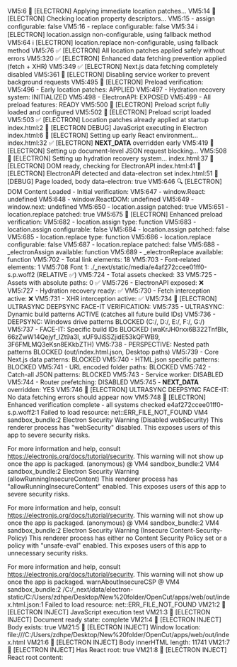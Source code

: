 VM5:6 🔧 [ELECTRON] Applying immediate location patches...
VM5:14 🔧 [ELECTRON] Checking location property descriptors...
VM5:15 - assign configurable: false
VM5:16 - replace configurable: false
VM5:34 ℹ️ [ELECTRON] location.assign non-configurable, using fallback method
VM5:64 ℹ️ [ELECTRON] location.replace non-configurable, using fallback method
VM5:76 ✅ [ELECTRON] All location patches applied safely without errors
VM5:320 ✅ [ELECTRON] Enhanced data fetching prevention applied (fetch + XHR)
VM5:349 ✅ [ELECTRON] Next.js data fetching completely disabled
VM5:361 🚫 [ELECTRON] Disabling service worker to prevent background requests
VM5:495 🎯 [ELECTRON] Preload verification:
VM5:496 - Early location patches: APPLIED
VM5:497 - Hydration recovery system: INITIALIZED
VM5:498 - ElectronAPI: EXPOSED
VM5:499 - All preload features: READY
VM5:500 🚀 [ELECTRON] Preload script fully loaded and configured
VM5:502 🚀 [ELECTRON] Preload script loaded
VM5:503 ✅ [ELECTRON] Location patches already applied at startup
index.html:2 🚀 [ELECTRON DEBUG] JavaScript executing in Electron
index.html:6 🔧 [ELECTRON] Setting up early React environment...
index.html:32 ✅ [ELECTRON] __NEXT_DATA__ overridden early
VM5:419 🔧 [ELECTRON] Setting up document-level JSON request blocking...
VM5:508 🔄 [ELECTRON] Setting up hydration recovery system...
index.html:37 🚀 [ELECTRON] DOM ready, checking for ElectronAPI
index.html:41 🚀 [ELECTRON] ElectronAPI detected and data-electron set
index.html:51 🚀 [DEBUG] Page loaded, body data-electron: true
VM5:646 🔍 [ELECTRON] DOM Content Loaded - Initial verification:
VM5:647 - window.React: undefined
VM5:648 - window.ReactDOM: undefined
VM5:649 - window.next: undefined
VM5:650 - location.assign patched: true
VM5:651 - location.replace patched: true
VM5:675 🎯 [ELECTRON] Enhanced preload verification:
VM5:682 - location.assign type: function
VM5:683 - location.assign configurable: false
VM5:684 - location.assign patched: false
VM5:685 - location.replace type: function
VM5:686 - location.replace configurable: false
VM5:687 - location.replace patched: false
VM5:688 - _electronAssign available: function
VM5:689 - _electronReplace available: function
VM5:702 - Total link elements: 18
VM5:703 - Font-related elements: 1
VM5:708   Font 1: ./_next/static/media/e4af272ccee01ff0-s.p.woff2 (RELATIVE ✅)
VM5:724 - Total assets checked: 33
VM5:725 - Assets with absolute paths: 0 ✅
VM5:726 - ElectronAPI exposed: ❌
VM5:727 - Hydration recovery ready: ✅
VM5:730 - Fetch interception active: ❌
VM5:731 - XHR interception active: ✅
VM5:734 🎯 [ELECTRON] ULTRASYNC DEEPSYNC FACE-IT VERIFICATION:
VM5:735 - ULTRASYNC: Dynamic build patterns ACTIVE (catches all future build IDs)
VM5:736 - DEEPSYNC: Windows drive patterns BLOCKED (C:/, D:/, E:/, F:/, G:/)
VM5:737 - FACE-IT: Specific build IDs BLOCKED (waKrJH0rxx6B322TnfBIx, 66zZwW14Qejyf_lZt9a3l, xUF9JiSSZjidE53kQFWB9, 3F6FMLMQ3eKsn8EKkbZTH)
VM5:738 - PERSPECTIVE: Nested path patterns BLOCKED (out/index.html.json, Desktop paths)
VM5:739 - Core Next.js data patterns: BLOCKED
VM5:740 - HTML.json specific patterns: BLOCKED
VM5:741 - URL encoded folder paths: BLOCKED
VM5:742 - Catch-all JSON patterns: BLOCKED
VM5:743 - Service worker: DISABLED
VM5:744 - Router prefetching: DISABLED
VM5:745 - __NEXT_DATA__ overridden: YES
VM5:746 🚫 [ELECTRON] ULTRASYNC DEEPSYNC FACE-IT: No data fetching errors should appear now
VM5:748 🚀 [ELECTRON] Enhanced verification complete - all systems checked
e4af272ccee01ff0-s.p.woff2:1  Failed to load resource: net::ERR_FILE_NOT_FOUND
VM4 sandbox_bundle:2 Electron Security Warning (Disabled webSecurity) This renderer process has "webSecurity" disabled. This
  exposes users of this app to severe security risks.

For more information and help, consult
https://electronjs.org/docs/tutorial/security.
This warning will not show up
once the app is packaged.
(anonymous) @ VM4 sandbox_bundle:2
VM4 sandbox_bundle:2 Electron Security Warning (allowRunningInsecureContent) This renderer process has "allowRunningInsecureContent"
  enabled. This exposes users of this app to severe security risks.

  
For more information and help, consult
https://electronjs.org/docs/tutorial/security.
This warning will not show up
once the app is packaged.
(anonymous) @ VM4 sandbox_bundle:2
VM4 sandbox_bundle:2 Electron Security Warning (Insecure Content-Security-Policy) This renderer process has either no Content Security
  Policy set or a policy with "unsafe-eval" enabled. This exposes users of
  this app to unnecessary security risks.

For more information and help, consult
https://electronjs.org/docs/tutorial/security.
This warning will not show up
once the app is packaged.
warnAboutInsecureCSP @ VM4 sandbox_bundle:2
/C:/_next/data/electron-static/C:/Users/zdhpe/Desktop/New%20folder/OpenCut/apps/web/out/index.html.json:1  Failed to load resource: net::ERR_FILE_NOT_FOUND
VM21:2 🚀 [ELECTRON INJECT] JavaScript execution test
VM21:3 🚀 [ELECTRON INJECT] Document ready state: complete
VM21:4 🚀 [ELECTRON INJECT] Body exists: true
VM21:5 🚀 [ELECTRON INJECT] Window location: file:///C:/Users/zdhpe/Desktop/New%20folder/OpenCut/apps/web/out/index.html
VM21:6 🚀 [ELECTRON INJECT] Body innerHTML length: 11741
VM21:7 🚀 [ELECTRON INJECT] Has React root: true
VM21:8 🚀 [ELECTRON INJECT] React root content: <div class="__className_e8ce0c font-sans antialiased"><script>((e,i,s,u,m,a,l,h)=>{let d=document.documentElement,w=["light","dark"];function p(n){(Array.isArray(e)?e:[e]).forEach(y=>{let k=y==="class
VM22:2 🚀 SIMPLE DEBUG STARTING...
VM22:78 📄 DOM already ready - running immediate checks...
VM22:6 
🖼️ === IMMEDIATE IMAGE CHECK ===
VM22:9 Total images found: 3
VM22:12 Image 1:
VM22:13   - Src: file:///C:/Users/zdhpe/Desktop/New%20folder/OpenCut/apps/web/out/logo.svg
VM22:14   - Natural size: 32x32
VM22:15   - Display size: 32x32
VM22:16   - Complete: true
VM22:17   - Classes: 
VM22:12 Image 2:
VM22:13   - Src: file:///C:/Users/zdhpe/Desktop/New%20folder/OpenCut/apps/web/out/landing-page-bg.png
VM22:14   - Natural size: 1904x1269
VM22:15   - Display size: 1697x863
VM22:16   - Complete: true
VM22:17   - Classes: absolute top-0 left-0 -z-50 size-full object-cover
VM22:20 🎯 FOUND BACKGROUND IMAGE!
VM22:21   - Parent element: DIV
VM22:22   - Parent classes: min-h-[calc(100vh-4.5rem)] supports-[height:100dvh]:min-h-[calc(100dvh-4.5rem)] flex flex-col justify-between items-center text-center px-4
VM22:23   - Computed styles:
VM22:25     - Object fit: cover
VM22:26     - Object position: 50% 50%
VM22:27     - Width: 1697px
VM22:28     - Height: 863px
VM22:29     - Z-index: -50
VM22:30     - Position: absolute
VM22:12 Image 3:
VM22:13   - Src: file:///C:/Users/zdhpe/Desktop/New%20folder/OpenCut/apps/web/out/logo.svg
VM22:14   - Natural size: 32x32
VM22:15   - Display size: 24x24
VM22:16   - Complete: true
VM22:17   - Classes: 
VM22:37 
🎨 === IMMEDIATE BACKGROUND CHECK ===
VM22:67 Total background images: 0
VM22:196 🚀 SIMPLE DEBUG SETUP COMPLETE
VM23:2 🔍 [HYDRATION DEBUG] Starting hydration analysis...
VM23:5 🔍 [HYDRATION DEBUG] React status: Object
VM23:12 🔍 [HYDRATION DEBUG] DOM elements:
VM23:14 - #__next element: found
VM23:17 - hidden div: not found
VM23:20 - body classes: 
VM24:16 🔍 React setup check...
VM24:17 - React: available
VM24:18 - ReactDOM: available
VM24:19 - Next.js: available
VM24:30 🔍 Storage API availability:
VM24:31 - IndexedDB: true
VM24:32 - Navigator.storage: true
VM24:33 - OPFS getDirectory: true
VM24:23 ✅ IPC Test successful: pong from Electron main process
VM5:371 🔧 [ELECTRON] Applying ultra-aggressive Next.js disabling...
VM5:406 🔧 [ELECTRON] Overriding __NEXT_DATA__ for complete data isolation
VM22:85 
⏰ TIMEOUT CHECK (1s)
VM22:6 
🖼️ === IMMEDIATE IMAGE CHECK ===
VM22:9 Total images found: 3
VM22:12 Image 1:
VM22:13   - Src: file:///C:/Users/zdhpe/Desktop/New%20folder/OpenCut/apps/web/out/logo.svg
VM22:14   - Natural size: 32x32
VM22:15   - Display size: 32x32
VM22:16   - Complete: true
VM22:17   - Classes: 
VM22:12 Image 2:
VM22:13   - Src: file:///C:/Users/zdhpe/Desktop/New%20folder/OpenCut/apps/web/out/landing-page-bg.png
VM22:14   - Natural size: 1904x1269
VM22:15   - Display size: 1142x863
VM22:16   - Complete: true
VM22:17   - Classes: absolute top-0 left-0 -z-50 size-full object-cover
VM22:20 🎯 FOUND BACKGROUND IMAGE!
VM22:21   - Parent element: DIV
VM22:22   - Parent classes: min-h-[calc(100vh-4.5rem)] supports-[height:100dvh]:min-h-[calc(100dvh-4.5rem)] flex flex-col justify-between items-center text-center px-4
VM22:23   - Computed styles:
VM22:25     - Object fit: cover
VM22:26     - Object position: 50% 50%
VM22:27     - Width: 1142px
VM22:28     - Height: 863px
VM22:29     - Z-index: -50
VM22:30     - Position: absolute
VM22:12 Image 3:
VM22:13   - Src: file:///C:/Users/zdhpe/Desktop/New%20folder/OpenCut/apps/web/out/logo.svg
VM22:14   - Natural size: 32x32
VM22:15   - Display size: 24x24
VM22:16   - Complete: true
VM22:17   - Classes: 
VM22:37 
🎨 === IMMEDIATE BACKGROUND CHECK ===
VM22:67 Total background images: 0
VM5:655 🔍 [ELECTRON] After delay check (2s):
VM5:656 - window.React: undefined
VM5:657 - window.ReactDOM: undefined
VM5:658 - window.next: undefined
VM5:659 - document.querySelector("#__next"): true
VM5:664 ✅ [ELECTRON] Next.js app appears to be rendered
VM5:665 - Child elements: 1
VM5:666 - Content preview: ((e,i,s,u,m,a,l,h)=>{let d=document.documentElement,w=["light","dark"];function p(n){(Array.isArray(...
VM24:37 🔍 Storage service initialization test...
VM24:39 - Storage service available
VM24:40 - IndexedDB supported: true
VM24:41 - OPFS supported: true
VM24:42 - Fully supported: true
VM5:519 🔍 [ELECTRON] Hydration status check:
VM5:520 - React root found: true
VM5:521 - React content rendered: false
VM5:522 - Hidden content (opacity:0): 0
VM5:523 - Visible content (opacity:1): 2
VM5:524 - window.React available: undefined
VM5:525 - window.ReactDOM available: undefined
VM5:539 ⚠️ [ELECTRON] React hydration failed, attempting recovery...
(anonymous) @ VM5:539
VM5:613 ❌ [ELECTRON] React/ReactDOM not available for recovery
(anonymous) @ VM5:613
VM5:626 ✅ [ELECTRON] Safe mode HTML applied
VM22:91 
⏰ TIMEOUT CHECK (3s)
VM22:6 
🖼️ === IMMEDIATE IMAGE CHECK ===
VM22:9 Total images found: 0
VM22:37 
🎨 === IMMEDIATE BACKGROUND CHECK ===
VM22:67 Total background images: 0
VM22:96 
🔍 === CONTENT VISIBILITY CHECK ===
VM22:104 Body text length: 304
VM22:105 Visible elements count: 55
VM22:106 Hidden elements (opacity:0): 0
VM22:107 Main content found: true
VM22:108 Body text preview: OpenCut - Safe Mode
                Loading components, please wait...
                Projects
                Home
              
            
          {"props":{"pageProps":{}},"page":"/","query":...
VM22:111 Window.electronAPI exists: true
VM22:112 Body data-electron attribute: true
VM22:113 Body has data-electron class/attribute: true
VM22:123 React available: object
VM22:124 ReactDOM available: object
VM22:131 Hero text (h1) found: true
VM22:132 Hero button found: true
VM22:133 Hero form found: false
VM22:137 Hero text styles:
VM22:138   - Opacity: 1
VM22:139   - Visibility: visible
VM22:140   - Display: block
VM22:141   - Color: rgb(227, 227, 227)
VM22:161 🔧 Applying aggressive Electron fixes...
VM22:191 🎉 All Electron visibility fixes applied!
VM23:24 🔍 [HYDRATION DEBUG] Checking for React components after delay...
VM23:27 - Total buttons found: 2
VM23:30 - Button 0: "Projects" (bg-blue-500 text-white px-4 py-2 rounded mr-2)
VM23:30 - Button 1: "Home" (bg-gray-500 text-white px-4 py-2 rounded)
VM23:35 🔍 [HYDRATION DEBUG] Next.js data: {props: {…}, page: '/', query: {…}, buildId: 'electron-static', nextExport: true, …}
VM23:41 🔍 [HYDRATION DEBUG] React Fiber found: <div id=​"__next">​…​</div>​
index.html:1 The resource file:///C:/Users/zdhpe/Desktop/New%20folder/OpenCut/apps/web/out/_next/static/media/e4af272ccee01ff0-s.p.woff2 was preloaded using link preload but not used within a few seconds from the window's load event. Please make sure it has an appropriate `as` value and it is preloaded intentionally.
